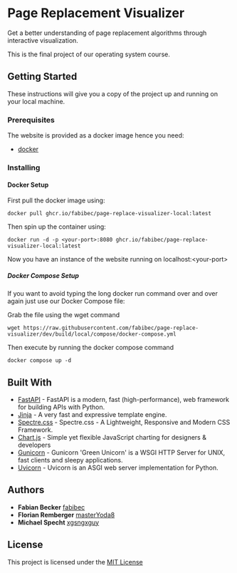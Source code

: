 # Page Replacement Visualizer

Get a better understanding of page replacement algorithms through interactive visualization.

This is the final project of our operating system course.

## Getting Started

These instructions will give you a copy of the project up and running on your local machine.

### Prerequisites

The website is provided as a docker image hence you need:
- [docker](https://docs.docker.com/compose/install/)

### Installing

#### Docker Setup

First pull the docker image using:

```shell
docker pull ghcr.io/fabibec/page-replace-visualizer-local:latest
```

Then spin up the container using:

```shell
docker run -d -p <your-port>:8080 ghcr.io/fabibec/page-replace-visualizer-local:latest
```

Now you have an instance of the website running on localhost:\<your-port>

##### Docker Compose Setup

If you want to avoid typing the long docker run command over and over again just use our Docker Compose file:

Grab the file using the wget command

```shell
wget https://raw.githubusercontent.com/fabibec/page-replace-visualizer/dev/build/local/compose/docker-compose.yml
```

Then execute by running the docker compose command

```shell
docker compose up -d
```

## Built With

  - [FastAPI](https://github.com/tiangolo/fastapi) - FastAPI is a modern, fast (high-performance), web framework for building APIs with Python.
  - [Jinja](https://github.com/pallets/jinja) - A very fast and expressive template engine. 
  - [Spectre.css](https://github.com/picturepan2/spectre) - Spectre.css - A Lightweight, Responsive and Modern CSS Framework. 
  - [Chart.js](https://github.com/chartjs/Chart.js) - Simple yet flexible JavaScript charting for designers & developers   
  - [Gunicorn](https://github.com/benoitc/gunicorn) - Gunicorn 'Green Unicorn' is a WSGI HTTP Server for UNIX, fast clients and sleepy applications. 
  - [Uvicorn](https://github.com/encode/uvicorn) - Uvicorn is an ASGI web server implementation for Python.

## Authors

  - **Fabian Becker**
    [fabibec](https://github.com/fabibec)
  - **Florian Remberger**
    [masterYoda8](https://github.com/masterYoda8)
  - **Michael Specht**
    [xgsngxguy](https://github.com/xgsngxguy)

## License

This project is licensed under the [MIT License](LICENSE)
